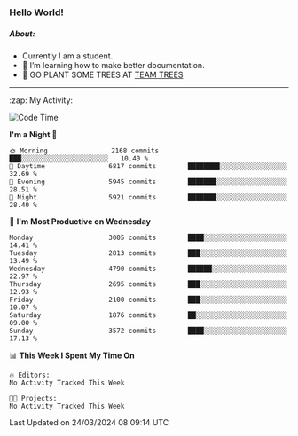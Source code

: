 ### Hello World!

##### About:
- Currently I am a student.
- 🌱 I’m learning how to make better documentation.
- 🌱 GO PLANT SOME TREES AT [TEAM TREES](https://teamtrees.org/)

---
  <summary>:zap: My Activity:</summary>
  
<!--START_SECTION:waka-->
![Code Time](http://img.shields.io/badge/Code%20Time-1%2C302%20hrs%2057%20mins-blue)

**I'm a Night 🦉** 

```text
🌞 Morning                2168 commits        ███░░░░░░░░░░░░░░░░░░░░░░   10.40 % 
🌆 Daytime                6817 commits        ████████░░░░░░░░░░░░░░░░░   32.69 % 
🌃 Evening                5945 commits        ███████░░░░░░░░░░░░░░░░░░   28.51 % 
🌙 Night                  5921 commits        ███████░░░░░░░░░░░░░░░░░░   28.40 % 
```
📅 **I'm Most Productive on Wednesday** 

```text
Monday                   3005 commits        ████░░░░░░░░░░░░░░░░░░░░░   14.41 % 
Tuesday                  2813 commits        ███░░░░░░░░░░░░░░░░░░░░░░   13.49 % 
Wednesday                4790 commits        ██████░░░░░░░░░░░░░░░░░░░   22.97 % 
Thursday                 2695 commits        ███░░░░░░░░░░░░░░░░░░░░░░   12.93 % 
Friday                   2100 commits        ███░░░░░░░░░░░░░░░░░░░░░░   10.07 % 
Saturday                 1876 commits        ██░░░░░░░░░░░░░░░░░░░░░░░   09.00 % 
Sunday                   3572 commits        ████░░░░░░░░░░░░░░░░░░░░░   17.13 % 
```


📊 **This Week I Spent My Time On** 

```text
🔥 Editors: 
No Activity Tracked This Week

🐱‍💻 Projects: 
No Activity Tracked This Week
```


 Last Updated on 24/03/2024 08:09:14 UTC
<!--END_SECTION:waka-->
